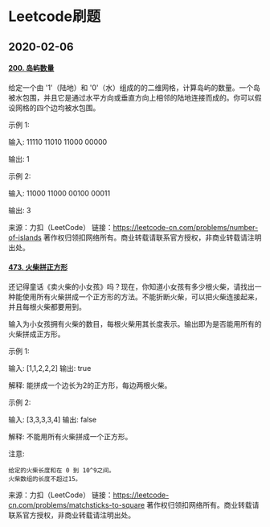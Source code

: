 # Leetcode刷题



## 2020-02-06 

#### [200. 岛屿数量](https://leetcode-cn.com/problems/number-of-islands/)

给定一个由 '1'（陆地）和 '0'（水）组成的的二维网格，计算岛屿的数量。一个岛被水包围，并且它是通过水平方向或垂直方向上相邻的陆地连接而成的。你可以假设网格的四个边均被水包围。

示例 1:

输入:
11110
11010
11000
00000

输出: 1

示例 2:

输入:
11000
11000
00100
00011

输出: 3

来源：力扣（LeetCode）
链接：https://leetcode-cn.com/problems/number-of-islands
著作权归领扣网络所有。商业转载请联系官方授权，非商业转载请注明出处。

#### [473. 火柴拼正方形](https://leetcode-cn.com/problems/matchsticks-to-square/)

还记得童话《卖火柴的小女孩》吗？现在，你知道小女孩有多少根火柴，请找出一种能使用所有火柴拼成一个正方形的方法。不能折断火柴，可以把火柴连接起来，并且每根火柴都要用到。

输入为小女孩拥有火柴的数目，每根火柴用其长度表示。输出即为是否能用所有的火柴拼成正方形。

示例 1:

输入: [1,1,2,2,2]
输出: true

解释: 能拼成一个边长为2的正方形，每边两根火柴。

示例 2:

输入: [3,3,3,3,4]
输出: false

解释: 不能用所有火柴拼成一个正方形。

注意:

    给定的火柴长度和在 0 到 10^9之间。
    火柴数组的长度不超过15。

来源：力扣（LeetCode）
链接：https://leetcode-cn.com/problems/matchsticks-to-square
著作权归领扣网络所有。商业转载请联系官方授权，非商业转载请注明出处。

